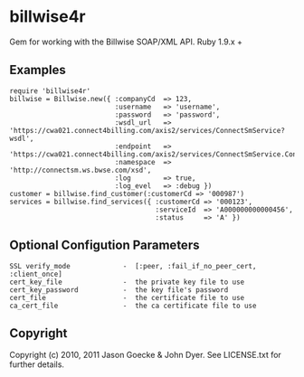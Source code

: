 billwise4r
==========

Gem for working with the Billwise SOAP/XML API. Ruby 1.9.x +

Examples
--------

	require 'billwise4r'
	billwise = Billwise.new({ :companyCd  => 123,
	                          :username   => 'username',
	                          :password   => 'password',
	                          :wsdl_url   => 'https://cwa021.connect4billing.com/axis2/services/ConnectSmService?wsdl',
	                          :endpoint   => 'https://cwa021.connect4billing.com/axis2/services/ConnectSmService.ConnectSmServiceHttpSoap12Endpoint/',
	                          :namespace  => 'http://connectsm.ws.bwse.com/xsd',
	                          :log        => true,
	                          :log_evel   => :debug })
	customer = billwise.find_customer(:customerCd => '000987')
	services = billwise.find_services({ :customerCd => '000123',
	                                    :serviceId  => 'A000000000000456',
	                                    :status     => 'A' })


Optional Configution Parameters
---------

    SSL verify_mode    		    -  [:peer, :fail_if_no_peer_cert, :client_once]
    cert_key_file				-  the private key file to use
    cert_key_password       	-  the key file's password
    cert_file 					-  the certificate file to use
    ca_cert_file				-  the ca certificate file to use

Copyright
---------

Copyright (c) 2010, 2011 Jason Goecke & John Dyer. See LICENSE.txt for further details.

